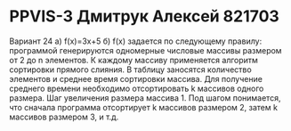 # PPVIS-3 Дмитрук Алексей 821703
Вариант 24
а) f(x)=3x+5
б) f(x) задается по следующему правилу: программой генерируются
одномерные числовые массивы размером от 2 до n элементов. К каждому
массиву применяется алгоритм сортировки прямого слияния. В таблицу
заносятся количество элементов и среднее время сортировки массива. Для
получение среднего времени необходимо отсортировать k массивов одного
размера. Шаг увеличения размера массива 1. Под шагом понимается, что
сначала программа отсортирует k массивов размером 2, затем k массивов
размером 3, и т.д.
